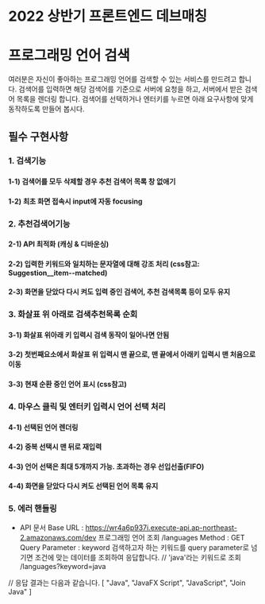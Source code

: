 # 2022 상반기 프론트엔드 데브매칭

# **프로그래밍 언어 검색**

여러분은 자신이 좋아하는 프로그래밍 언어를 검색할 수 있는 서비스를 만드려고 합니다. 검색어를 입력하면 해당 검색어를 기준으로 서버에 요청을 하고, 서버에서 받은 검색어 목록을 렌더링 합니다. 검색어를 선택하거나 엔터키를 누르면 아래 요구사항에 맞게 동작하도록 만들어 봅시다.

## **필수 구현사항**

### 1. 검색기능

#### 1-1) 검색어를 모두 삭제할 경우 추천 검색어 목록 창 없애기

#### 1-2) 최초 화면 접속시 input에 자동 focusing

### 2. 추천검색어기능

#### 2-1) API 최적화 (캐싱 & 디바운싱)

#### 2-2) 입력한 키워드와 일치하는 문자열에 대해 강조 처리 (css참고: Suggestion\_\_item--matched)

#### 2-3) 화면을 닫았다 다시 켜도 입력 중인 검색어, 추천 검색목록 등이 모두 유지

### 3. 화살표 위 아래로 검색추천목록 순회

#### 3-1) 화살표 위아래 키 입력시 검색 동작이 일어나면 안됨

#### 3-2) 첫번째요소에서 화살표 위 입력시 맨 끝으로, 맨 끝에서 아래키 입력시 맨 처음으로 이동

#### 3-3) 현재 순환 중인 언어 표시 (css참고)

### 4. 마우스 클릭 및 엔터키 입력시 언어 선택 처리

#### 4-1) 선택된 언어 렌더링

#### 4-2) 중복 선택시 맨 뒤로 재입력

#### 4-3) 언어 선택은 최대 5개까지 가능. 초과하는 경우 선입선출(FIFO)

#### 4-4) 화면을 닫았다 다시 켜도 선택된 언어 목록 유지

### 5. 에러 핸들링

- API 문서
  Base URL : https://wr4a6p937i.execute-api.ap-northeast-2.amazonaws.com/dev
  프로그래밍 언어 조회
  /languages
  Method : GET
  Query Parameter : keyword
  검색하고자 하는 키워드를 query parameter로 넘기면 조건에 맞는 데이터를 조회하여 응답합니다.
  // 'java'라는 키워드로 조회
  /languages?keyword=java

// 응답 결과는 다음과 같습니다.
[
"Java",
"JavaFX Script",
"JavaScript",
"Join Java"
]
